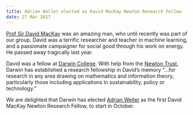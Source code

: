```yaml
---
title: Adrian Weller elected as David MacKay Newton Research Fellow
date: 27 Mar 2017
---
```



[Prof Sir David MacKay](https://en.wikipedia.org/wiki/David_J._C._MacKay) was an amazing man, who until recently was part of our group. David was a terrific researcher and teacher in machine learning, and a passionate campaigner for social good through his work on energy. He passed away tragically last year.

David was a fellow at [Darwin College](https://www.darwin.cam.ac.uk/). With help from the [Newton Trust](http://www.newtontrust.cam.ac.uk/), Darwin has established a research fellowship in David’s memory “…for research in any area drawing on mathematics and information theory, particularly those including applications in sustainability, policy or technology.”

We are delighted that Darwin has elected [Adrian Weller](http://mlg.eng.cam.ac.uk/adrian/) as the first David MacKay Newton Research Fellow, to start in October.